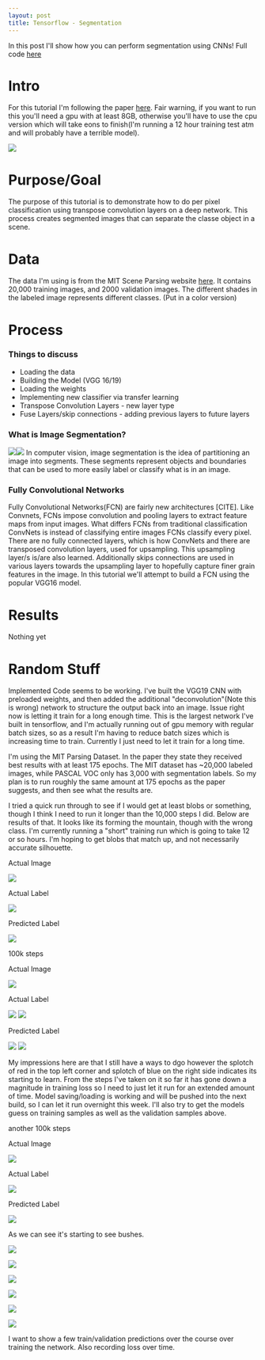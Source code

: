 ```yaml
---
layout: post
title: Tensorflow - Segmentation
---
```


In this post I'll show how you can perform segmentation using CNNs! Full code [here](https://github.com/sdeck51/CNNTutorials/blob/master/6.%20Segmentation_Tutorial/Segmentation2.ipynb)

# Intro
For this tutorial I'm following the paper [here](https://people.eecs.berkeley.edu/~jonlong/long_shelhamer_fcn.pdf). Fair warning, if you want to run this you'll need a gpu with at least 8GB, otherwise you'll have to use the cpu version which will take eons to finish(I'm running a 12 hour training test atm and will probably have a terrible model).

![](http://i.imgur.com/ysw2ZZx.png?1)

# Purpose/Goal
The purpose of this tutorial is to demonstrate how to do per pixel classification using transpose convolution layers on a deep network. This process creates segmented images that can separate the classe object in a scene.


# Data
The data I'm using is from the MIT Scene Parsing website [here](http://sceneparsing.csail.mit.edu/). It contains 20,000 training images, and 2000 validation images. The different shades in the labeled image represents different classes. (Put in a color version)



# Process

### Things to discuss
- Loading the data
- Building the Model (VGG 16/19)
- Loading the weights
- Implementing new classifier via transfer learning
- Transpose Convolution Layers - new layer type
- Fuse Layers/skip connections - adding previous layers to future layers

### What is Image Segmentation?
![](http://i.imgur.com/mSJDVCS.jpg)![](http://i.imgur.com/qZh484g.png)
In computer vision, image segmentation is the idea of partitioning an image into segments. These segments represent objects and boundaries that can be used to more easily label or classify what is in an image.

### Fully Convolutional Networks
Fully Convolutional Networks(FCN) are fairly new architectures [CITE]. Like Convnets, FCNs impose convolution and pooling layers to extract feature maps from input images. What differs FCNs from traditional classification ConvNets is instead of classifying entire images FCNs classify every pixel. There are no fully connected layers, which is how ConvNets  and there are transposed convolution layers, used for upsampling. This upsampling layer/s is/are also learned. Additionally skips connections are used in various layers towards the upsampling layer to hopefully capture finer grain features in the image. In this tutorial we'll attempt to build a FCN using the popular VGG16 model.





# Results
Nothing yet

# Random Stuff
Implemented Code seems to be working. I've built the VGG19 CNN with preloaded weights, and then added the additional "deconvolution"(Note this is wrong) network to structure the output back into an image. Issue right now is letting it train for a long enough time. This is the largest network I've built in tensorflow, and I'm actually running out of gpu memory with regular batch sizes, so as a result I'm having to reduce batch sizes which is increasing time to train. Currently I just need to let it train for a long time. 

I'm using the MIT Parsing Dataset. In the paper they state they received best results with at least 175 epochs. The MIT dataset has ~20,000 labeled images, while PASCAL VOC only has 3,000 with segmentation labels. So my plan is to run roughly the same amount at 175 epochs as the paper suggests, and then see what the results are.

I tried a quick run through to see if I would get at least blobs or something, though I think I need to run it longer than the 10,000 steps I did. Below are results of that. It looks like its forming the mountain, though with the wrong class. I'm currently running a "short" training run which is going to take 12 or so hours. I'm hoping to get blobs that match up, and not necessarily accurate silhouette. 

Actual Image

![](http://i.imgur.com/4SNhXib.png)

Actual Label

![](http://i.imgur.com/gdXqSpD.png)

Predicted Label

![](http://i.imgur.com/OYQFusp.png)

100k steps

Actual Image

![](http://imgur.com/Xs6wPpb.png)

Actual Label

![](http://imgur.com/2twn4A8.png) ![](http://imgur.com/WGWmOon.png)

Predicted Label

![](http://i.imgur.com/6aKWtEJ.png) ![](http://imgur.com/BtJHdlP.png)

My impressions here are that I still have a ways to dgo however the splotch of red in the top left corner and splotch of blue on the right side indicates its starting to learn. From the steps I've taken on it so far it has gone down a magnitude in training loss so I need to just let it run for an extended amount of time. Model saving/loading is working and will be pushed into the next build, so I can let it run overnight this week. I'll also try to get the models guess on training samples as well as the validation samples above.

another 100k steps

Actual Image

![](http://imgur.com/Cf9OvDD.png)

Actual Label

![](http://imgur.com/2psC6Dv.png)

Predicted Label

![](http://imgur.com/ZVykfPn.png)

As we can see it's starting to see bushes.

![](http://imgur.com/vFVNBXv.png)

![](http://imgur.com/Rgkqubs.png)

![](http://imgur.com/svHMXUF.png)

![](http://imgur.com/AyWvWf6.png)

![](http://imgur.com/BhJCNm8.png)

![](http://imgur.com/1XUpg8k.png)

I want to show a few train/validation predictions over the course over training the network. Also recording loss over time.
